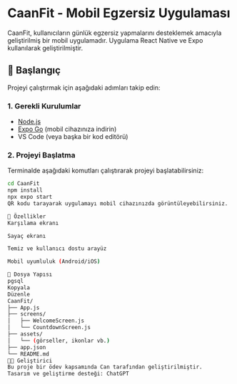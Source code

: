 # CaanFit - Mobil Egzersiz Uygulaması

CaanFit, kullanıcıların günlük egzersiz yapmalarını desteklemek amacıyla geliştirilmiş bir mobil uygulamadır. Uygulama React Native ve Expo kullanılarak geliştirilmiştir.

## 🚀 Başlangıç

Projeyi çalıştırmak için aşağıdaki adımları takip edin:

### 1. Gerekli Kurulumlar

- [Node.js](https://nodejs.org/)
- [Expo Go](https://expo.dev/client) (mobil cihazınıza indirin)
- VS Code (veya başka bir kod editörü)

### 2. Projeyi Başlatma

Terminalde aşağıdaki komutları çalıştırarak projeyi başlatabilirsiniz:

```bash
cd CaanFit
npm install
npx expo start
QR kodu tarayarak uygulamayı mobil cihazınızda görüntüleyebilirsiniz.

📱 Özellikler
Karşılama ekranı

Sayaç ekranı

Temiz ve kullanıcı dostu arayüz

Mobil uyumluluk (Android/iOS)

📁 Dosya Yapısı
pgsql
Kopyala
Düzenle
CaanFit/
├── App.js
├── screens/
│   ├── WelcomeScreen.js
│   └── CountdownScreen.js
├── assets/
│   └── (görseller, ikonlar vb.)
├── app.json
└── README.md
👨‍💻 Geliştirici
Bu proje bir ödev kapsamında Can tarafından geliştirilmiştir.
Tasarım ve geliştirme desteği: ChatGPT
